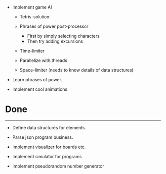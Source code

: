 
- Implement game AI

    * Tetris-solution
    * Phrases of power post-processor

        - First by simply selecting characters
        - Then try adding excursions

    * Time-limiter
    * Parallelize with threads
    * Space-limiter (needs to know details of data structures)

- Learn phrases of power.

- Implement cool animations.


# Done
---
- Define data structures for elements.

- Parse json program business.

- Implement visualizer for boards etc.

- Implement simulator for programs

- Implement pseudorandom number generator

